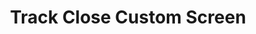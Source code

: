 ---
title: Track Close Custom Screen
position: 4.02
description: Set a manually tracked screen as closed and register the previous screen as a new screen appearance.
from_version: 1.6.3
parameters:
  - name: 
    content: 
content_markdown: |-
  Please make sure to call this method only after the manually closed screen has finished disappearing.
  {: .error }

  ##### Declaration

  ``` swift
  class func closeScreen()
  ```
  {: .code-group-start title="Swift" }

  ``` objective_c
  + (void)closeScreen;
  ```
  {: .code-group title="Objective-C" }

  When using manual screen capturing feature, in most cases it is recommended to also let the SDK know when a manually tracked screen has been closed.

  Closing a screen helps the **Ianpptics SDK** register the re-appearance of the previous screen.

  ##### Example

  ``` swift
  Inapptics.addScreen("MyCustomAlert")
  ...
  Inapptics.closeScreen()
  ```
  {: .code-group-start title="Swift" }

  ``` objective_c
  [Inapptics addScreen:@"MyCustomAlert"];
  ...
  [Inapptics closeScreen];
  ```
  {: .code-group title="Objective-C" }
---